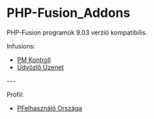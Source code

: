 # PHP-Fusion_Addons
<p>PHP-Fusion programok 9.03 verzió kompatibilis.</p>
<p>Infusions:</p>
<ul>
<li><a href="https://github.com/karrak1/fusion_addons/tree/Fusion-9.03/pm_control">PM Kontroll</a></li>
<li><a href="https://github.com/karrak1/fusion_addons/tree/Fusion-9.03/welcome_pm">Üdvözlő Üzenet</a></li>
</ul>
---
<p>Profil:</p>
<ul>
<li><a href="https://github.com/karrak1/fusion_addons/tree/Fusion-9.03/nations">PFelhasználó Országa</a></li>
</ul>
